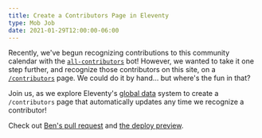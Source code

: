 ```yaml
---
title: Create a Contributors Page in Eleventy
type: Mob Job
date: 2021-01-29T12:00:00-06:00
---
```


Recently, we've begun recognizing contributions to this community calendar with the [`all-contributors`](https://allcontributors.org/) bot! However, we wanted to take it one step further, and recognize those contributors on this site, on a [`/contributors`](https://events.lunch.dev/contributors/) page. We could do it by hand… but where's the fun in that?

Join us, as we explore Eleventy's [global data](https://www.11ty.dev/docs/data-global/) system to create a `/contributors` page that automatically updates any time we recognize a contributor!

Check out [Ben's pull request](https://github.com/LunchDevCommunity/community-calendar/pull/68) and [the deploy preview](https://deploy-preview-68--lunchdev-events.netlify.app/contributors/).

